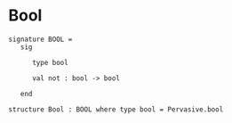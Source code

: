 # Bool

    signature BOOL =
       sig

          type bool
    
          val not : bool -> bool

       end

    structure Bool : BOOL where type bool = Pervasive.bool
